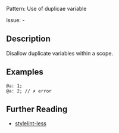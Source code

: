Pattern: Use of duplicae variable

Issue: -

## Description

Disallow duplicate variables within a scope.

## Examples

```less
@a: 1;
@a: 2; // ✗ error
```

## Further Reading

* [stylelint-less](https://github.com/stylelint-less/stylelint-less/tree/main/packages/stylelint-less/src/rules/no-duplicate-variables)